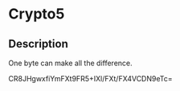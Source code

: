 # Crypto5

## Description

One byte can make all the difference.

CR8JHgwxfiYmFXt9FR5+IXl/FXt/FX4VCDN9eTc=
